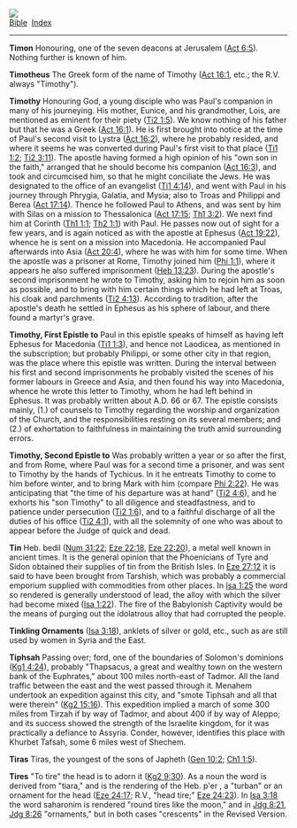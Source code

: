 [![](../../cdshop/ithlogo.png)](../../index)  
[Bible](../index)  [Index](index) 

------------------------------------------------------------------------

<span id="000">**Timon**</span> Honouring, one of the seven deacons at
Jerusalem ([Act 6:5](../kjv/act006.htm#005)). Nothing further is known
of him.

<span id="001">**Timotheus**</span> The Greek form of the name of
Timothy ([Act 16:1](../kjv/act016.htm#001), etc.; the R.V. always
"Timothy").

<span id="002">**Timothy**</span> Honouring God, a young disciple who
was Paul's companion in many of his journeying. His mother, Eunice, and
his grandmother, Lois, are mentioned as eminent for their piety ([Ti2
1:5](../kjv/ti2001.htm#005)). We know nothing of his father but that he
was a Greek ([Act 16:1](../kjv/act016.htm#001)). He is first brought
into notice at the time of Paul's second visit to Lystra ([Act
16:2](../kjv/act016.htm#002)), where he probably resided, and where it
seems he was converted during Paul's first visit to that place ([Ti1
1:2](../kjv/ti1001.htm#002); [Ti2 3:11](../kjv/ti2003.htm#011)). The
apostle having formed a high opinion of his "own son in the faith,"
arranged that he should become his companion ([Act
16:3](../kjv/act016.htm#003)), and took and circumcised him, so that he
might conciliate the Jews. He was designated to the office of an
evangelist ([Ti1 4:14](../kjv/ti1004.htm#014)), and went with Paul in
his journey through Phrygia, Galatia, and Mysia; also to Troas and
Philippi and Berea ([Act 17:14](../kjv/act017.htm#014)). Thence he
followed Paul to Athens, and was sent by him with Silas on a mission to
Thessalonica ([Act 17:15](../kjv/act017.htm#015); [Th1
3:2](../kjv/th1003.htm#002)). We next find him at Corinth ([Th1
1:1](../kjv/th1001.htm#001); [Th2 1:1](../kjv/th2001.htm#001)) with
Paul. He passes now out of sight for a few years, and is again noticed
as with the apostle at Ephesus ([Act 19:22](../kjv/act019.htm#022)),
whence he is sent on a mission into Macedonia. He accompanied Paul
afterwards into Asia ([Act 20:4](../kjv/act020.htm#004)), where he was
with him for some time. When the apostle was a prisoner at Rome, Timothy
joined him ([Phi 1:1](../kjv/phi001.htm#001)), where it appears he also
suffered imprisonment ([Heb 13:23](../kjv/heb013.htm#023)). During the
apostle's second imprisonment he wrote to Timothy, asking him to rejoin
him as soon as possible, and to bring with him certain things which he
had left at Troas, his cloak and parchments ([Ti2
4:13](../kjv/ti2004.htm#013)). According to tradition, after the
apostle's death he settled in Ephesus as his sphere of labour, and there
found a martyr's grave.

<span id="003">**Timothy, First Epistle to**</span> Paul in this epistle
speaks of himself as having left Ephesus for Macedonia ([Ti1
1:3](../kjv/ti1001.htm#003)), and hence not Laodicea, as mentioned in
the subscription; but probably Philippi, or some other city in that
region, was the place where this epistle was written. During the
interval between his first and second imprisonments he probably visited
the scenes of his former labours in Greece and Asia, and then found his
way into Macedonia, whence he wrote this letter to Timothy, whom he had
left behind in Ephesus. It was probably written about A.D. 66 or 67. The
epistle consists mainly, (1.) of counsels to Timothy regarding the
worship and organization of the Church, and the responsibilities resting
on its several members; and (2.) of exhortation to faithfulness in
maintaining the truth amid surrounding errors.

<span id="004">**Timothy, Second Epistle to**</span> Was probably
written a year or so after the first, and from Rome, where Paul was for
a second time a prisoner, and was sent to Timothy by the hands of
Tychicus. In it he entreats Timothy to come to him before winter, and to
bring Mark with him (compare [Phi 2:22](../kjv/phi002.htm#022)). He was
anticipating that "the time of his departure was at hand" ([Ti2
4:6](../kjv/ti2004.htm#006)), and he exhorts his "son Timothy" to all
diligence and steadfastness, and to patience under persecution ([Ti2
1:6](../kjv/ti2001.htm#006)), and to a faithful discharge of all the
duties of his office ([Ti2 4:1](../kjv/ti2004.htm#001)), with all the
solemnity of one who was about to appear before the Judge of quick and
dead.

<span id="005">**Tin**</span> Heb. bedil ([Num
31:22](../kjv/num031.htm#022); [Eze 22:18](../kjv/eze022.htm#018), [Eze
22:20](../kjv/eze022.htm#020)), a metal well known in ancient times. It
is the general opinion that the Phoenicians of Tyre and Sidon obtained
their supplies of tin from the British Isles. In [Eze
27:12](../kjv/eze027.htm#012) it is said to have been brought from
Tarshish, which was probably a commercial emporium supplied with
commodities from other places. In [Isa 1:25](../kjv/isa001.htm#025) the
word so rendered is generally understood of lead, the alloy with which
the silver had become mixed ([Isa 1:22](../kjv/isa001.htm#022)). The
fire of the Babylonish Captivity would be the means of purging out the
idolatrous alloy that had corrupted the people.

<span id="006">**Tinkling Ornaments**</span> ([Isa
3:18](../kjv/isa003.htm#018)), anklets of silver or gold, etc., such as
are still used by women in Syria and the East.

<span id="007">**Tiphsah**</span> Passing over; ford, one of the
boundaries of Solomon's dominions ([Kg1 4:24](../kjv/kg1004.htm#024)),
probably "Thapsacus, a great and wealthy town on the western bank of the
Euphrates," about 100 miles north-east of Tadmor. All the land traffic
between the east and the west passed through it. Menahem undertook an
expedition against this city, and "smote Tiphsah and all that were
therein" ([Kg2 15:16](../kjv/kg2015.htm#016)). This expedition implied a
march of some 300 miles from Tirzah if by way of Tadmor, and about 400
if by way of Aleppo; and its success showed the strength of the
Israelite kingdom, for it was practically a defiance to Assyria. Conder,
however, identifies this place with Khurbet Tafsah, some 6 miles west of
Shechem.

<span id="008">**Tiras**</span> Tiras, the youngest of the sons of
Japheth ([Gen 10:2](../kjv/gen010.htm#002); [Ch1
1:5](../kjv/ch1001.htm#005)).

<span id="009">**Tires**</span> "To tire" the head is to adorn it ([Kg2
9:30](../kjv/kg2009.htm#030)). As a noun the word is derived from
"tiara," and is the rendering of the Heb. p'er , a "turban" or an
ornament for the head ([Eze 24:17](../kjv/eze024.htm#017); R.V., "head
tire;" [Eze 24:23](../kjv/eze024.htm#023)). In [Isa
3:18](../kjv/isa003.htm#018) the word saharonim is rendered "round tires
like the moon," and in [Jdg 8:21](../kjv/jdg008.htm#021), [Jdg
8:26](../kjv/jdg008.htm#026) "ornaments," but in both cases "crescents"
in the Revised Version.
